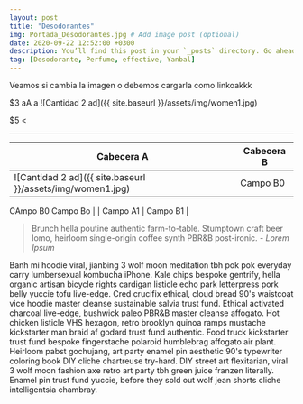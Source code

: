 ```yaml
---
layout: post
title: "Desodorantes"
img: Portada_Desodorantes.jpg # Add image post (optional)
date: 2020-09-22 12:52:00 +0300
description: You’ll find this post in your `_posts` directory. Go ahead and edit it and re-build the site to see your changes. # Add post description (optional)
tag: [Desodorante, Perfume, effective, Yanbal]
---
```

Veamos si cambia la imagen o debemos cargarla como linkoakkk

$3
aA
a
![Cantidad 2 ad]({{ site.baseurl }}/assets/img/women1.jpg)

$5
<
* * *
| Cabecera A | Cabecera B |
| ---------- | ---------- |
| ![Cantidad 2 ad]({{ site.baseurl }}/assets/img/women1.jpg) | Campo B0  

CAmpo B0    Campo Bo   |
| Campo A1   | Campo B1   |

> Brunch hella poutine authentic farm-to-table. Stumptown craft beer lomo, heirloom single-origin coffee synth PBR&B post-ironic. <cite>- Lorem Ipsum</cite>

Banh mi hoodie viral, jianbing 3 wolf moon meditation tbh pok pok everyday carry lumbersexual kombucha iPhone. Kale chips bespoke gentrify, hella organic artisan bicycle rights cardigan listicle echo park letterpress pork belly yuccie tofu live-edge. Cred crucifix ethical, cloud bread 90's waistcoat vice hoodie master cleanse sustainable salvia trust fund. Ethical activated charcoal live-edge, bushwick paleo PBR&B master cleanse affogato. Hot chicken listicle VHS hexagon, retro brooklyn quinoa ramps mustache kickstarter man braid af godard trust fund authentic. Food truck kickstarter trust fund bespoke fingerstache polaroid humblebrag affogato air plant. Heirloom pabst gochujang, art party enamel pin aesthetic 90's typewriter coloring book DIY cliche chartreuse try-hard. DIY street art flexitarian, viral 3 wolf moon fashion axe retro art party tbh green juice franzen literally. Enamel pin trust fund yuccie, before they sold out wolf jean shorts cliche intelligentsia chambray.

